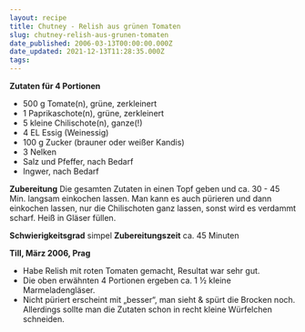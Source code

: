 ```yaml
---
layout: recipe
title: Chutney - Relish aus grünen Tomaten
slug: chutney-relish-aus-grunen-tomaten
date_published: 2006-03-13T00:00:00.000Z
date_updated: 2021-12-13T11:28:35.000Z
tags:
---
```


**Zutaten für 4 Portionen**
- 500 g Tomate(n), grüne, zerkleinert
- 1 Paprikaschote(n), grüne, zerkleinert
- 5 kleine Chilischote(n), ganze(!)
- 4 EL Essig (Weinessig)
- 100 g Zucker (brauner oder weißer Kandis)
- 3 Nelken
- Salz und Pfeffer, nach Bedarf
- Ingwer, nach Bedarf

**Zubereitung**
Die gesamten Zutaten in einen Topf geben und ca. 30 - 45 Min. langsam einkochen lassen. Man kann es auch pürieren und dann einkochen lassen, nur die Chilischoten ganz lassen, sonst wird es verdammt scharf. Heiß in Gläser füllen.

**Schwierigkeitsgrad** simpel
**Zubereitungszeit** ca. 45 Minuten

**Till, März 2006, Prag**

- Habe Relish mit roten Tomaten gemacht, Resultat war sehr gut.
- Die oben erwähnten 4 Portionen ergeben ca. 1 ½ kleine Marmeladengläser.
- Nicht püriert erscheint mit „besser“, man sieht & spürt die Brocken noch. Allerdings sollte man die Zutaten schon in recht kleine Würfelchen schneiden.
